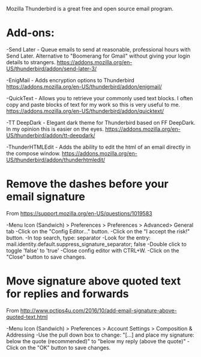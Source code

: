 Mozilla Thunderbird is a great free and open source email program.

# Add-ons:
-Send Later - Queue emails to send at reasonable, professional hours with Send Later.  Alternative to "Boomerang for Gmail" without giving your login details to strangers.
https://addons.mozilla.org/en-US/thunderbird/addon/send-later-3/

-EnigMail - Adds encryption options to Thunderbird
https://addons.mozilla.org/en-US/thunderbird/addon/enigmail/

-QuickText - Allows you to retrieve your commonly used text blocks.  I often copy and paste blocks of text for my work so this is very useful to me.
https://addons.mozilla.org/en-US/thunderbird/addon/quicktext/

-TT DeepDark - Elegant dark theme for Thunderbird based on FF DeepDark.  In my opinion this is easier on the eyes.
https://addons.mozilla.org/en-US/thunderbird/addon/tt-deepdark/

-ThunderHTMLEdit - Adds the ability to edit the html of an email directly in the compose window.
https://addons.mozilla.org/en-US/thunderbird/addon/thunderhtmledit/

# Remove the dashes before your email signature
From https://support.mozilla.org/en-US/questions/1019583

-Menu Icon (Sandwich) > Preferences > Preferences > Advanced> General tab
-Click on the "Config Editor..." button.
-Click on the "I accept the risk!" button.
-In top search, type: separator
-Look for the entry: mail.identity.default.suppress_signature_separator; false
-Double click to toggle 'false' to 'true'
-Close config editor with CTRL+W.
-Click on the "Close" button to save changes.

# Move signature above quoted text for replies and forwards
From http://www.pctips4u.com/2016/10/add-email-signature-above-quoted-text.html

-Menu Icon (Sandwich) > Preferences > Account Settings > Composition & Addressing
-Use the pull down box to change:
"[...] and place my signature: below the quote (recommended)"
to "below my reply (above the quote)"
-Click on the "OK" button to save changes.
